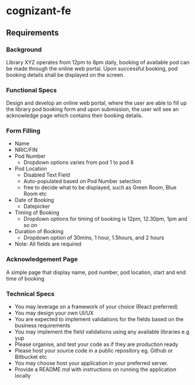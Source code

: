 # cognizant-fe

## Requirements

### Background

Library XYZ operates from 12pm to 8pm daily, booking of available pod can be made through the online web portal. Upon successful booking, pod booking details shall be displayed on the screen.

### Functional Specs

Design and develop an online web portal, where the user are able to fill up the library pod booking form and upon submission, the user will see an acknowledge page which contains their booking details.

### Form Filling

- Name
- NRIC/FIN
- Pod Number
  - Dropdown options varies from pod 1 to pod 8
- Pod Location
  - Disabled Text Field
  - Auto-populated based on Pod Number selection
  - free to decide what to be displayed, such as Green Room, Blue Room etc
- Date of Booking
  - Datepicker
- Timing of Booking
  - Dropdown options for timing of booking is 12pm, 12.30pm, 1pm and so on
- Duration of Booking
  - Dropdown option of 30mins, 1 hour, 1.5hours, and 2 hours
- Note: All fields are required

### Acknowledgement Page
A simple page that display name, pod number, pod location, start and end time of booking

### Technical Specs

- You may leverage on a framework of your choice (React preferred)
- You may design your own UI/UX
- You are expected to implement validations for the fields based on the business requirements
- You may implement the field validations using any available libraries e.g yup
- Please organise, and test your code as if they are production ready
- Please host your source code in a public repository eg. Github or Bitbucket etc
- You may choose host your application in your preferred server.
- Provide a README.md with instructions on running the application locally
